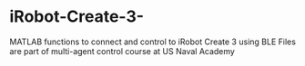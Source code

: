 # iRobot-Create-3-
MATLAB functions to connect and control to iRobot Create 3 using BLE
Files are part of multi-agent control course at US Naval Academy
